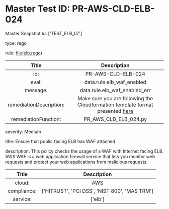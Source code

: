 



# Master Test ID: PR-AWS-CLD-ELB-024


Master Snapshot Id: ['TEST_ELB_07']

type: rego

rule: [file(elb.rego)]  
  
  
  
  

|Title|Description|
| :---: | :---: |
|id: |PR-AWS-CLD-ELB-024|
|eval: |data.rule.elb_waf_enabled|
|message: |data.rule.elb_waf_enabled_err|
|remediationDescription: |Make sure you are following the Cloudformation template format presented <a href='https://boto3.amazonaws.com/v1/documentation/api/latest/reference/services/elbv2.html#ElasticLoadBalancingv2.Client.describe_load_balancer_attributes' target='_blank'>here</a>|
|remediationFunction: |PR_AWS_CLD_ELB_024.py|


severity: Medium

title: Ensure that public facing ELB has WAF attached

description: This policy checks the usage of a WAF with Internet facing ELB. AWS WAF is a web application firewall service that lets you monitor web requests and protect your web applications from malicious requests.  
  
  

|Title|Description|
| :---: | :---: |
|cloud: |AWS|
|compliance: |['HITRUST', 'PCI DSS', 'NIST 800', 'MAS TRM']|
|service: |['elb']|



[file(elb.rego)]: https://github.com/prancer-io/prancer-compliance-test/tree/master/aws/cloud/elb.rego
